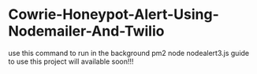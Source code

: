 # Cowrie-Honeypot-Alert-Using-Nodemailer-And-Twilio

use this command to run in the background
pm2 node nodealert3.js
guide to use this project will available soon!!!
